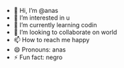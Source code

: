- 👋 Hi, I’m @anas
- 👀 I’m interested in u
- 🌱 I’m currently learning codin
- 💞️ I’m looking to collaborate on world
- 📫 How to reach me happy
- 😄 Pronouns: anas
- ⚡ Fun fact: negro

<!---
anassvip/anassvip is a ✨ special ✨ repository because its `README.md` (this file) appears on your GitHub profile.
You can click the Preview link to take a look at your changes.
--->
